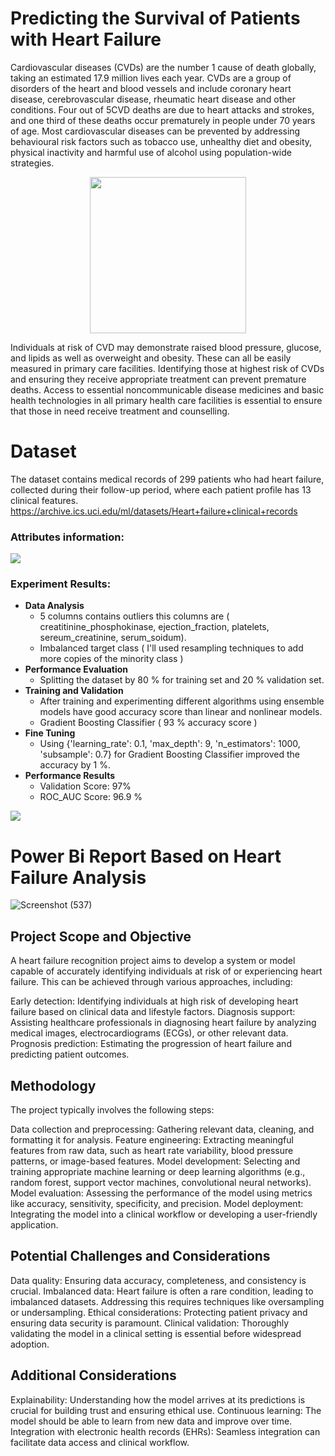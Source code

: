 

# Predicting the Survival of Patients with Heart Failure

Cardiovascular diseases (CVDs) are the number 1 cause of death globally, taking an estimated 17.9 million lives each year. CVDs are a group of disorders of the heart and blood vessels and include coronary heart disease, cerebrovascular disease, rheumatic heart disease and other conditions. Four out of 5CVD deaths are due to heart attacks and strokes, and one third of these deaths occur prematurely in people under 70 years of age.
Most cardiovascular diseases can be prevented by addressing behavioural risk factors such as tobacco use, unhealthy diet and obesity, physical inactivity and harmful use of alcohol using population-wide strategies.



<p align="center">
<img src="https://americanaddictioncenters.org/wp-content/uploads/2016/06/heart-icon.png" width="250" height="250" />
</p>
Individuals at risk of CVD may demonstrate raised blood pressure, glucose, and lipids as well as overweight and obesity. These can all be easily measured in primary care facilities. Identifying those at highest risk of CVDs and ensuring they receive appropriate treatment can prevent premature deaths. Access to essential noncommunicable disease medicines and basic health technologies in all primary health care facilities is essential to ensure that those in need receive treatment and counselling.

# Dataset
The dataset contains medical records of 299 patients who had heart failure, collected during their follow-up period, where each patient profile has 13 clinical features. https://archive.ics.uci.edu/ml/datasets/Heart+failure+clinical+records

### Attributes information:
![](https://i.imgur.com/niqOo77.png)

### Experiment Results:
* **Data Analysis**
    * 5 columns contains outliers this columns are ( creatitinine_phosphokinase, ejection_fraction, platelets, sereum_creatinine, serum_soidum).
    * Imbalanced target class ( I'll used resampling techniques to add more copies of the minority class )
 * **Performance Evaluation**
    * Splitting the dataset by 80 % for training set and 20 % validation set.
 * **Training and Validation**
    * After training and experimenting different algorithms using ensemble models have good accuracy score than linear and nonlinear models.
    * Gradient Boosting Classifier ( 93 % accuracy score )
 * **Fine Tuning**
    * Using {'learning_rate': 0.1, 'max_depth': 9, 'n_estimators': 1000, 'subsample': 0.7} for Gradient Boosting Classifier improved the accuracy by 1 %.
 * **Performance Results**
    * Validation Score: 97%
    * ROC_AUC Score: 96.9 %
 


![](https://i.imgur.com/Yrn231v.png)


# Power Bi Report Based on Heart Failure Analysis

![Screenshot (537)](https://github.com/user-attachments/assets/3162b964-2d69-42a3-8a6f-ca32a61900fc)


## Project Scope and Objective

A heart failure recognition project aims to develop a system or model capable of accurately identifying individuals at risk of or experiencing heart failure. This can be achieved through various approaches, including:

Early detection: Identifying individuals at high risk of developing heart failure based on clinical data and lifestyle factors.
Diagnosis support: Assisting healthcare professionals in diagnosing heart failure by analyzing medical images, electrocardiograms (ECGs), or other relevant data.
Prognosis prediction: Estimating the progression of heart failure and predicting patient outcomes.


## Methodology
The project typically involves the following steps:

Data collection and preprocessing: Gathering relevant data, cleaning, and formatting it for analysis.
Feature engineering: Extracting meaningful features from raw data, such as heart rate variability, blood pressure patterns, or image-based features.
Model development: Selecting and training appropriate machine learning or deep learning algorithms (e.g., random forest, support vector machines, convolutional neural networks).
Model evaluation: Assessing the performance of the model using metrics like accuracy, sensitivity, specificity, and precision.
Model deployment: Integrating the model into a clinical workflow or developing a user-friendly application.


## Potential Challenges and Considerations

Data quality: Ensuring data accuracy, completeness, and consistency is crucial.
Imbalanced data: Heart failure is often a rare condition, leading to imbalanced datasets. Addressing this requires techniques like oversampling or undersampling.
Ethical considerations: Protecting patient privacy and ensuring data security is paramount.
Clinical validation: Thoroughly validating the model in a clinical setting is essential before widespread adoption.


## Additional Considerations
Explainability: Understanding how the model arrives at its predictions is crucial for building trust and ensuring ethical use.
Continuous learning: The model should be able to learn from new data and improve over time.
Integration with electronic health records (EHRs): Seamless integration can facilitate data access and clinical workflow.

